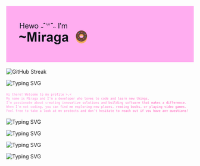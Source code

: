 <head>
  <link rel="stylesheet" href="https://fonts.googleapis.com/css2?family=Fira+Code:wght@600">
</head>

![Header Image](./Imgos/download.png)
<!-- <style>
.center {
  display: block;
  margin-left: auto;
  margin-right: auto;
  width: 100%;
}
</style>
<img src = "./Imgos/download.png" class = "center"> -->


![GitHub Streak](https://streak-stats.demolab.com?user=AVMiraga&theme=transparent&hide_border=true&mode=weekly)

![Typing SVG](https://readme-typing-svg.demolab.com?font=Fira+Code&duration=1250&pause=10&color=ffadf0&center=true&multiline=true&repeat=false&width=435&height=68&lines=-%3D%3D%3D%3D%3D%3D%3D%3D%3D%3D%3D%3D%3D%3D%3D%3D%3D%3D%3D%3D%3D%3D%3D%3D%3D%3D%3D-;%F0%9F%A5%91INTRODUCTION%3A)
<!--
This section will be introduction page.
-->

<svg viewBox="0 0 1820 200" width="100%" height="auto">
  <defs>
    <linearGradient id="gradient" x1="0" y1="0" x2="100%" y2="0">
      <stop offset="0%" stop-color="#ff91de"/>
      <stop offset="50%" stop-color="#ff73c9"/>
      <stop offset="100%" stop-color="#ff4eb1"/>
    </linearGradient>
    <mask id="text-mask">
      <text fill="white" font-size="30" class="my-font" alignment-baseline="text-before-edge">
        <tspan x="0" y="40" font-family="Fira Code, monospace">Hi there! Welcome to my profile >.<</tspan>
      </text>
      <text fill="white" font-size="30" alignment-baseline="text-before-edge">
        <tspan x="0" y="80" font-family="Fira Code, monospace">My name is Miraga and I'm a developer who loves to code and learn new things.</tspan>
      </text>
      <text fill="white" font-size="30" class="my-font" alignment-baseline="text-before-edge">
        <tspan x="0" y="120" font-family="Fira Code, monospace">I'm passionate about creating innovative solutions and building software that makes a difference.</tspan>
      </text>
      <text fill="white" font-size="30" class="my-font" alignment-baseline="text-before-edge">
        <tspan x="0" y="160" font-family="Fira Code, monospace">When I'm not coding, you can find me exploring new places, reading books, or playing video games.</tspan>
      </text>
      <!-- <text x="0" y="540" fill="white">
        <tspan font-family="Fira Code, monospace" font-size="40">This text will use the Fira Code font and the gradient.</tspan>
      </text> -->
      <text fill="white" font-size="30" class="my-font" alignment-baseline="text-before-edge">
        <tspan x="0" y="200" font-family="Fira Code, monospace">Feel free to take a look at my projects and don't hesitate to reach out if you have any questions!</tspan>
      </text>
    </mask>
  </defs>
  <rect x="0" y="0" width="100%" height="100%" fill="url(#gradient)" mask="url(#text-mask)"/>
</svg>


<!--
This section will be introduction page.
-->

![Typing SVG](https://readme-typing-svg.demolab.com?font=Fira+Code&duration=1250&pause=10&color=ff91de&center=true&multiline=true&repeat=false&width=435&height=68&lines=-%3D%3D%3D%3D%3D%3D%3D%3D%3D%3D%3D%3D%3D%3D%3D%3D%3D%3D%3D%3D%3D%3D%3D%3D%3D%3D%3D-;%F0%9F%A5%91INTRODUCTION%3A)

![Typing SVG](https://readme-typing-svg.demolab.com?font=Fira+Code&duration=1250&pause=10&color=ff73c9&center=true&multiline=true&repeat=false&width=435&height=68&lines=-%3D%3D%3D%3D%3D%3D%3D%3D%3D%3D%3D%3D%3D%3D%3D%3D%3D%3D%3D%3D%3D%3D%3D%3D%3D%3D%3D-;%F0%9F%A5%91INTRODUCTION%3A)

![Typing SVG](https://readme-typing-svg.demolab.com?font=Fira+Code&duration=1250&pause=10&color=ff4eb1&center=true&multiline=true&repeat=false&width=435&height=68&lines=-%3D%3D%3D%3D%3D%3D%3D%3D%3D%3D%3D%3D%3D%3D%3D%3D%3D%3D%3D%3D%3D%3D%3D%3D%3D%3D%3D-;%F0%9F%A5%91INTRODUCTION%3A)

![Typing SVG](https://readme-typing-svg.demolab.com?font=Fira+Code&duration=1250&pause=10&color=ff0096&center=true&multiline=true&repeat=false&width=435&height=68&lines=-%3D%3D%3D%3D%3D%3D%3D%3D%3D%3D%3D%3D%3D%3D%3D%3D%3D%3D%3D%3D%3D%3D%3D%3D%3D%3D%3D-;%F0%9F%A5%91INTRODUCTION%3A)






<!--
### Hi there 👋
\~🚧 UNDER CONSTRUCTION 🚧\~
~~ BELOW LINES WILL NOT BE INCLUDED, MAYBE FOR NOW. IT'S CLICHE AND I'LL TRY TO AVOID TO USE THEM. ~~
**AVMiraga/AVMiraga** is a ✨ _special_ ✨ repository because its `README.md` (this file) appears on your GitHub profile.

Here are some ideas to get you started:

- 🔭 I’m currently working on ...
- 🌱 I’m currently learning ...
- 👯 I’m looking to collaborate on ...
- 🤔 I’m looking for help with ...
- 💬 Ask me about ...
- 📫 How to reach me: ...
- 😄 Pronouns: ...
- ⚡ Fun fact: ...
~~ ABOVE LINES WILL NOT BE INCLUDED MAYBE FOR NOW, IT'S CLICHE AND I'LL TRY TO AVOID TO USE THEM. ~~
-->

